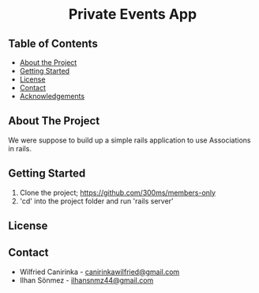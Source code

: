 <!--
*** Thanks for checking out this README Template.
-->


<!-- PROJECT TITLE -->

<br/>
<h1 align="center">Private Events App</h1>

<!-- TABLE OF CONTENTS -->


## Table of Contents

* [About the Project](#about-the-project)
* [Getting Started](#getting-started)
* [License](#license)
* [Contact](#contact)
* [Acknowledgements](#acknowledgements)


<!-- ABOUT THE PROJECT -->
## About The Project

<p> We were suppose to build up a simple rails application to use Associations in rails. </p>

<!-- GETTING STARTED -->
## Getting Started

1. Clone the project; https://github.com/300ms/members-only
2. 'cd' into the project folder and run 'rails server'

<!-- LICENSE -->
## License

<!-- CONTACT -->
## Contact
* Wilfried Canirinka - canirinkawilfried@gmail.com  <br>
* Ilhan Sönmez - ilhansnmz44@gmail.com